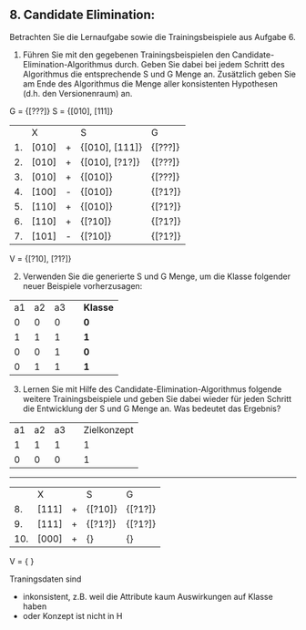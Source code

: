 ## 8. Candidate Elimination:
Betrachten Sie die Lernaufgabe sowie die Trainingsbeispiele aus Aufgabe 6.
1. Führen Sie mit den gegebenen Trainingsbeispielen den Candidate-Elimination-Algorithmus durch. Geben Sie dabei bei jedem Schritt des Algorithmus die entsprechende S und G Menge an. Zusätzlich geben Sie am Ende des Algorithmus die Menge aller konsistenten Hypothesen (d.h. den Versionenraum) an.

G = {[???]}
S = {[010], [111]}


<table>
<tr><td></td><td>X</td><td></td><td>S</td><td>G</td></tr>
<tr><td>1.</td><td>[010]</td><td>+</td><td>{[010], [111]}</td><td>{[???]}</td></tr>
<tr><td>2.</td><td>[010]</td><td>+</td><td>{[010], [?1?]}</td><td>{[???]}</td></tr>
<tr><td>3.</td><td>[010]</td><td>+</td><td>{[010]}</td><td>{[???]}</td></tr>
<tr><td>4.</td><td>[100]</td><td>-</td><td>{[010]}</td><td>{[?1?]}</td></tr>
<tr><td>5.</td><td>[110]</td><td>+</td><td>{[010]}</td><td>{[?1?]}</td></tr>
<tr><td>6.</td><td>[110]</td><td>+</td><td>{[?10]}</td><td>{[?1?]}</td></tr>
<tr><td>7.</td><td>[101]</td><td>-</td><td>{[?10]}</td><td>{[?1?]}</td></tr>
</table>

V = {[?10], [?1?]}

2. Verwenden Sie die generierte S und G Menge, um die Klasse folgender neuer Beispiele vorherzusagen:
<table>
<tr><td>a1</td><td>a2</td><td>a3</td><td></td><td><b>Klasse</b></td></tr>
<tr><td>0</td><td>0</td><td>0</td><td></td><td><b>0</b></td></tr>
<tr><td>1</td><td>1</td><td>1</td><td></td><td><b>1</b></td></tr>
<tr><td>0</td><td>0</td><td>1</td><td></td><td><b>0</b></td></tr>
<tr><td>0</td><td>1</td><td>1</td><td></td><td><b>1</b></td></tr>
</table>

3. Lernen Sie mit Hilfe des Candidate-Elimination-Algorithmus folgende weitere Trainingsbeispiele
und geben Sie dabei wieder für jeden Schritt die Entwicklung der S und G Menge an. Was
bedeutet das Ergebnis?

<table>
<tr><td>a1</td><td>a2</td><td>a3</td><td></td><td>Zielkonzept</td></tr>
<tr><td>1</td><td>1</td><td>1</td><td></td><td>1</td></tr>
<tr><td>0</td><td>0</td><td>0</td><td></td><td>1</td></tr>
</table>

___

<table>
<tr><td></td><td>X</td><td></td><td>S</td><td>G</td></tr>
<tr><td>8.</td><td>[111]</td><td>+</td><td>{[?10]}</td><td>{[?1?]}</td></tr>
<tr><td>9.</td><td>[111]</td><td>+</td><td>{[?1?]}</td><td>{[?1?]}</td></tr>
<tr><td>10.</td><td>[000]</td><td>+</td><td>{}</td><td>{}</td></tr>
</table>

V = { }  

Traningsdaten sind 
 * inkonsistent, z.B. weil die Attribute kaum Auswirkungen auf Klasse haben
 * oder Konzept ist nicht in H